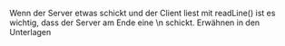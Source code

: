 Wenn der Server etwas schickt und der Client liest mit readLine() ist es wichtig, dass der Server am Ende eine \n schickt.
Erwähnen in den Unterlagen

